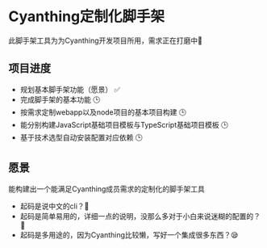 # Cyanthing定制化脚手架

此脚手架工具为为Cyanthing开发项目所用，需求正在打磨中🔨

## 项目进度

- 规划基本脚手架功能（愿景） ✅
- 完成脚手架的基本功能 🕒
- 按需求定制webapp以及node项目的基本项目构建 🕒
- 能分别构建JavaScript基础项目模板与TypeScript基础项目模板 🕒
- 基于技术选型自动安装配置对应依赖 🕒

## 愿景

能构建出一个能满足Cyanthing成员需求的定制化的脚手架工具

- 起码是说中文的cli？🤪
- 起码是简单易用的，详细一点的说明，没那么多对于小白来说迷糊的配置的？🧐
- 起码是多用途的，因为Cyanthing比较懒，写好一个集成很多东西？😪
